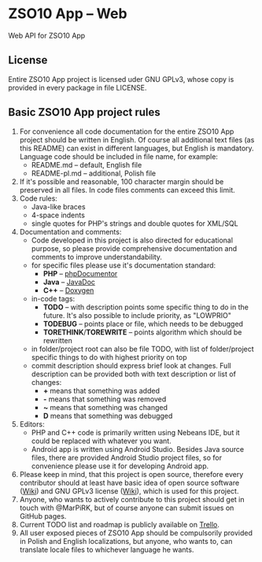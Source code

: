 # ZSO10 App – Web
Web API for ZSO10 App

## License
Entire ZSO10 App project is licensed uder GNU GPLv3, whose copy is provided
in every package in file LICENSE.

## Basic ZSO10 App project rules
1. For convenience all code documentation for the entire ZSO10 App project should be
written in English. Of course all additional text files (as this README) can
exist in different languages, but English is mandatory. Language code should be
included in file name, for example:
    - README.md – default, English file
    - README-pl.md – additional, Polish file
2. If it's possible and reasonable, 100 character margin should be preserved in
all files. In code files comments can exceed this limit.
3. Code rules:
    - Java-like braces
    - 4-space indents
    - single quotes for PHP's strings and double quotes for XML/SQL
4. Documentation and comments:
    - Code developed in this project is also directed for educational purpose,
      so please provide comprehensive documentation and comments to improve
      understandability.
    - for specific files please use it's documentation standard:
        - **PHP** – [phpDocumentor](http://www.phpdoc.org/)
        - **Java** – [JavaDoc](http://www.oracle.com/technetwork/articles/java/index-137868.html)
        - **C++** – [Doxygen](http://www.stack.nl/~dimitri/doxygen/)
    - in-code tags:
        - **TODO** – with description points some specific thing to do in the
          future. It's also possible to include priority, as "LOWPRIO"
        - **TODEBUG** – points place or file, which needs to be debugged
        - **TORETHINK**/**TOREWRITE** – points algorithm which should be rewritten
    - in folder/project root can also be file TODO, with list of folder/project
      specific things to do with highest priority on top
    - commit description should express brief look at changes. Full description
      can be provided both with text description or list of changes:
        - **+** means that something was added
        - **-** means that something was removed
        - **~** means that something was changed
        - **D** means that something was debugged
5. Editors:
    - PHP and C++ code is primarily written using Nebeans IDE, but it could be
      replaced with whatever you want.
    - Android app is written using Android Studio. Besides Java source files,
      there are provided Android Studio project files, so for convenience please
      use it for developing Android app.
6. Please keep in mind, that this project is open source, therefore every
contributor should at least have basic idea of open source software
([Wiki](http://en.wikipedia.org/wiki/Open-source_software)) and
GNU GPLv3 license ([Wiki](http://en.wikipedia.org/wiki/GNU_General_Public_License)),
which is used for this project.
7. Anyone, who wants to actively contribute to this project should get in touch
with @MarPiRK, but of course anyone can submit issues on GitHub pages.
8. Current TODO list and roadmap is publicly available on
[Trello](https://trello.com/b/kLHUx3Uk).
9. All user exposed pieces of ZSO10 App should be compulsorily provided in
Polish and English localizations, but anyone, who wants to, can translate
locale files to whichever language he wants.

